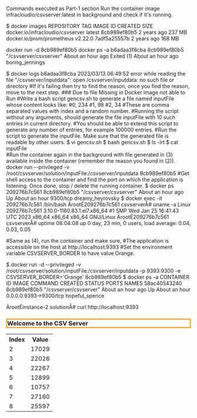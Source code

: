 Commands executed as Part-1 section
Run the container image infracloudio/csvserver:latest in background and check if it's running.

$ docker images
REPOSITORY                         TAG                 IMAGE ID            CREATED             SIZE
docker.io/infracloudio/csvserver   latest              8cb989ef80b5        2 years ago         237 MB
docker.io/prom/prometheus          v2.22.0             7adf5a25557b        2 years ago         168 MB


docker run -d 8cb989ef80b5
docker ps -a
b6adaa3f8cba        8cb989ef80b5        "/csvserver/csvserver"   About an hour ago   Exited (1) About an hour ago                            boring_jennings


$ docker logs b6adaa3f8cba
2023/03/13 06:49:52 error while reading the file "/csvserver/inputdata": open /csvserver/inputdata: no such file or directory 
#If it's failing then try to find the reason, once you find the reason, move to the next step. ### Due to file Missing in Docker image not able to Run
#Write a bash script gencsv.sh to generate a file named inputFile whose content looks like:
#0, 234
#1, 98
#2, 34
#These are comma separated values with index and a random number.
#Running the script without any arguments, should generate the file inputFile with 10 such entries in current directory.
#You should be able to extend this script to generate any number of entries, for example 100000 entries.
#Run the script to generate the inputFile. Make sure that the generated file is readable by other users.
$ vi gencsv.sh
$ bash gencsv.sh
$ ls -lrt
$ cat inputFile    
#Run the container again in the background with file generated in (3) available inside the container (remember the reason you found in (2)).
docker run --privileged -v /root/csvserver/solution/inputFile:/csvserver/inputdata 8cb989ef80b5
#Get shell access to the container and find the port on which the application is listening. Once done, stop / delete the running container.
$ docker ps
209276b7c561        8cb989ef80b5        "/csvserver/csvserver"   About an hour ago   Up About an hour               9300/tcp                 dreamy_heyrovsky
$ docker exec -it 209276b7c561 /bin/bash
ÄrootÉ209276b7c561 csvserverÅ# uname -a 
Linux 209276b7c561 3.10.0-1160.83.1.el7.x86_64 #1 SMP Wed Jan 25 16:41:43 UTC 2023 x86_64 x86_64 x86_64 GNU/Linux
ÄrootÉ209276b7c561 csvserverÅ# uptime 
 08:04:08 up 0 day, 23 min,  0 users,  load average: 0.04, 0.03, 0.05


#Same as (4), run the container and make sure,
#The application is accessible on the host at http://localhost:9393
#Set the environment variable CSVSERVER_BORDER to have value Orange.

$ docker run -d --privileged -v /root/csvserver/solution/inputFile:/csvserver/inputdata -p 9393:9300 -e CSVSERVER_BORDER='Orange' 8cb989ef80b5
$ docker ps -a 
CONTAINER ID        IMAGE               COMMAND                  CREATED             STATUS                         PORTS                    NAMES
58ac40543240        8cb989ef80b5        "/csvserver/csvserver"   About an hour ago   Up About an hour               0.0.0.0:9393->9300/tcp   hopeful_spence

ÄrootÉinstance-2 solutionÅ# curl http://localhost:9393
<!DOCTYPE html>
<html>
<head>
  <title>CSV Server</title>
  <style>
  th, td ä
    padding: 5px;
  å
  </style>
</head>
<body>
<!-- Y3N2c2VydmVyIGdlbmVyYXRlZCBhdDogMTY3ODY5MDUzNA== -->
<h3 style="border:3px solid Orange">Welcome to the CSV Server</h3><table><tr><th>Index</th><th>Value</th></tr><tr><td>2</td><td> 17029</td></tr><tr><td>3</td><td> 22026</td></tr><tr><td>4</td><td> 22267</td></tr><tr><td>5</td><td> 12899</td></tr><tr><td>6</td><td> 10757</td></tr><tr><td>7</td><td> 27160</td></tr><tr><td>8</td><td> 25597</td></tr></table></body></html>
